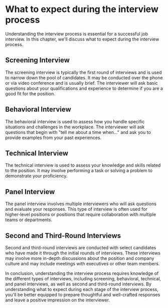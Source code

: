 What to expect during the interview process
===========================================================================================

Understanding the interview process is essential for a successful job interview. In this chapter, we'll discuss what to expect during the interview process.

Screening Interview
-------------------

The screening interview is typically the first round of interviews and is used to narrow down the pool of candidates. It may be conducted over the phone or via video conference and is usually brief. The interviewer will ask basic questions about your qualifications and experience to determine if you are a good fit for the position.

Behavioral Interview
--------------------

The behavioral interview is used to assess how you handle specific situations and challenges in the workplace. The interviewer will ask questions that begin with "tell me about a time when..." and ask you to provide examples from your past experiences.

Technical Interview
-------------------

The technical interview is used to assess your knowledge and skills related to the position. It may involve performing a task or solving a problem to demonstrate your proficiency.

Panel Interview
---------------

The panel interview involves multiple interviewers who will ask questions and evaluate your responses. This type of interview is often used for higher-level positions or positions that require collaboration with multiple teams or departments.

Second and Third-Round Interviews
---------------------------------

Second and third-round interviews are conducted with select candidates who have made it through the initial rounds of interviews. These interviews may involve more in-depth discussions about the position and company culture and may include meetings with executives or other team members.

In conclusion, understanding the interview process requires knowledge of the different types of interviews, including screening, behavioral, technical, and panel interviews, as well as second and third-round interviews. By understanding what to expect during each stage of the interview process, you'll be better equipped to prepare thoughtful and well-crafted responses and leave a positive impression on the interviewer.
